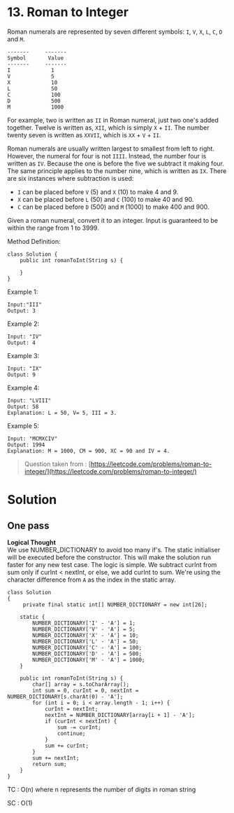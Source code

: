 # 13.  Roman to Integer

Roman numerals are represented by seven different symbols: `I`,  `V`,  `X`,  `L`,  `C`,  `D`  and  `M`.

    -------     -------
    Symbol       Value
    -------     -------
    I             1
    V             5
    X             10
    L             50
    C             100
    D             500
    M             1000

For example, two is written as  `II` in Roman numeral, just two one's added together. Twelve is written as,  `XII`, which is simply  `X`  +  `II`. The number twenty seven is written as  `XXVII`, which is  `XX`  +  `V`  +  `II`.

Roman numerals are usually written largest to smallest from left to right. However, the numeral for four is not  `IIII`. Instead, the number four is written as  `IV`. Because the one is before the five we subtract it making four. The same principle applies to the number nine, which is written as  `IX`. There are six instances where subtraction is used:

-   `I`  can be placed before  `V`  (5) and  `X`  (10) to make 4 and 9.
-   `X`  can be placed before  `L`  (50) and  `C`  (100) to make 40 and 90.
-   `C`  can be placed before  `D`  (500) and  `M`  (1000) to make 400 and 900.

Given a roman numeral, convert it to an integer. Input is guaranteed to be within the range from 1 to 3999.

Method Definition:

    class Solution {
        public int romanToInt(String s) {
            
        }
    }


Example 1:

    Input:"III"
    Output: 3

Example 2:

    Input: "IV"
    Output: 4

Example 3:

    Input: "IX"
    Output: 9

Example 4:

    Input: "LVIII"
    Output: 58
    Explanation: L = 50, V= 5, III = 3.

Example 5:

    Input: "MCMXCIV"
    Output: 1994
    Explanation: M = 1000, CM = 900, XC = 90 and IV = 4.

> Question taken from :
> [https://leetcode.com/problems/roman-to-integer/](https://leetcode.com/problems/roman-to-integer/)

# Solution
## One pass
**Logical Thought**  
We use NUMBER_DICTIONARY to avoid too many if's. The static initialiser will be executed before the constructor. This will make the solution run faster for any new test case. The logic is simple. We subtract curInt from sum only if curInt < nextInt, or else, we add curInt to sum. We're using the character difference from `A` as the index in the static array.

```
class Solution 
{
     private final static int[] NUMBER_DICTIONARY = new int[26];
    
    static {
        NUMBER_DICTIONARY['I' - 'A'] = 1;
        NUMBER_DICTIONARY['V' - 'A'] = 5;
        NUMBER_DICTIONARY['X' - 'A'] = 10;
        NUMBER_DICTIONARY['L' - 'A'] = 50;
        NUMBER_DICTIONARY['C' - 'A'] = 100;
        NUMBER_DICTIONARY['D' - 'A'] = 500;
        NUMBER_DICTIONARY['M' - 'A'] = 1000;
    }
    
    public int romanToInt(String s) {
        char[] array = s.toCharArray();
        int sum = 0, curInt = 0, nextInt = NUMBER_DICTIONARY[s.charAt(0) - 'A'];
        for (int i = 0; i < array.length - 1; i++) {
            curInt = nextInt;
            nextInt = NUMBER_DICTIONARY[array[i + 1] - 'A'];
            if (curInt < nextInt) {
                sum -= curInt;
                continue;
            }
            sum += curInt;
        }
        sum += nextInt;
        return sum;
    }
}
```

TC : O(n) where n represents the number of digits in roman string

SC : O(1)